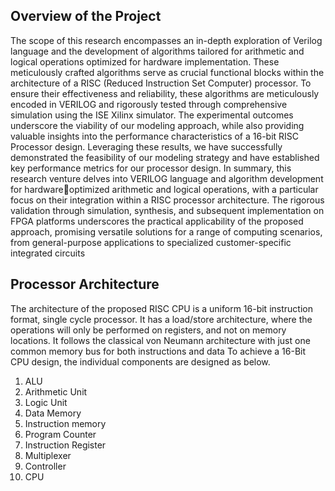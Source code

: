 ## Overview of the Project 
The scope of this research encompasses an in-depth exploration of Verilog language and the development of algorithms tailored for arithmetic and logical operations optimized for hardware implementation. These meticulously crafted algorithms serve as crucial functional blocks within the 
architecture of a RISC (Reduced Instruction Set Computer) processor. To ensure their effectiveness and reliability, these algorithms are meticulously encoded in VERILOG and rigorously tested through comprehensive simulation using the ISE Xilinx simulator. The experimental outcomes underscore 
the viability of our modeling approach, while also providing valuable insights into the performance characteristics of a 16-bit RISC Processor design. Leveraging these results, we have successfully demonstrated the feasibility of our modeling 
strategy and have established key performance metrics for our processor design. In summary, this research venture delves into VERILOG language and algorithm development for hardwareoptimized arithmetic and logical operations, with a particular 
focus on their integration within a RISC processor architecture. The rigorous validation through simulation, synthesis, and subsequent implementation on FPGA platforms underscores the practical applicability of the proposed approach, promising 
versatile solutions for a range of computing scenarios, from general-purpose applications to specialized customer-specific integrated circuits

## Processor Architecture

The architecture of the proposed RISC CPU is a uniform 16-bit instruction format, single cycle processor. It has a load/store architecture, where the operations will only be performed on registers, and not on memory locations. It follows the classical von Neumann architecture with just one common memory bus for both instructions and data To achieve a 16-Bit CPU design, the individual components are designed as below.
1. ALU
2. Arithmetic Unit
3. Logic Unit
4. Data Memory
5. Instruction memory
6. Program Counter
7. Instruction Register
8. Multiplexer
9. Controller
10. CPU



